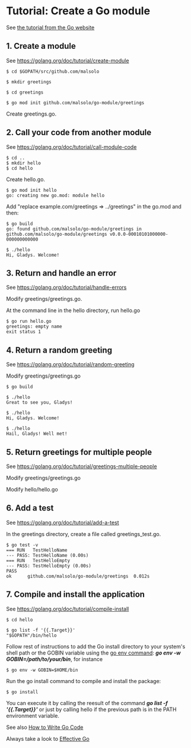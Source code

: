 # Tutorial: Create a Go module

See [the tutorial from the Go website](https://golang.org/doc/tutorial/create-module)

## 1. Create a module

See https://golang.org/doc/tutorial/create-module 

```
$ cd $GOPATH/src/github.com/malsolo

$ mkdir greetings

$ cd greetings

$ go mod init github.com/malsolo/go-module/greetings
```

Create greetings.go.

## 2. Call your code from another module

See https://golang.org/doc/tutorial/call-module-code

```
$ cd ..
$ mkdir hello
$ cd hello
```

Create hello.go.

```
$ go mod init hello
go: creating new go.mod: module hello
```

Add "replace example.com/greetings => ../greetings" in the go.mod and then:

```
$ go build
go: found github.com/malsolo/go-module/greetings in github.com/malsolo/go-module/greetings v0.0.0-00010101000000-000000000000

$ ./hello
Hi, Gladys. Welcome!
```

## 3. Return and handle an error

See https://golang.org/doc/tutorial/handle-errors

Modify greetings/greetings.go.

At the command line in the hello directory, run hello.go

```
$ go run hello.go
greetings: empty name
exit status 1
```

## 4. Return a random greeting

See https://golang.org/doc/tutorial/random-greeting

Modify greetings/greetings.go

```
$ go build

$ ./hello
Great to see you, Gladys!

$ ./hello
Hi, Gladys. Welcome!

$ ./hello
Hail, Gladys! Well met!
```

## 5. Return greetings for multiple people

See https://golang.org/doc/tutorial/greetings-multiple-people

Modify greetings/greetings.go 

Modify hello/hello.go

## 6. Add a test

See https://golang.org/doc/tutorial/add-a-test

In the greetings directory, create a file called greetings_test.go.

```
$ go test -v
=== RUN   TestHelloName
--- PASS: TestHelloName (0.00s)
=== RUN   TestHelloEmpty
--- PASS: TestHelloEmpty (0.00s)
PASS
ok      github.com/malsolo/go-module/greetings  0.012s
```

## 7. Compile and install the application

See https://golang.org/doc/tutorial/compile-install

```
$ cd hello

$ go list -f '{{.Target}}'
"$GOPATH"/bin/hello
```

Follow rest of instructions to add the Go install directory to your system's shell path
or the GOBIN variable using the [go env command](https://golang.org/cmd/go/#hdr-Print_Go_environment_information): ***go env -w GOBIN=/path/to/your/bin***, for instance

```
$ go env -w GOBIN=$HOME/bin
```

Run the go install command to compile and install the package:

```
$ go install
```

You can execute it by calling the reesult of the command ***go list -f '{{.Target}}'*** or just by calling hello if the previous path is in the PATH environment variable.

See also [How to Write Go Code](https://golang.org/doc/code.html)

Always take a look to [Effective Go](https://golang.org/doc/effective_go.html)


